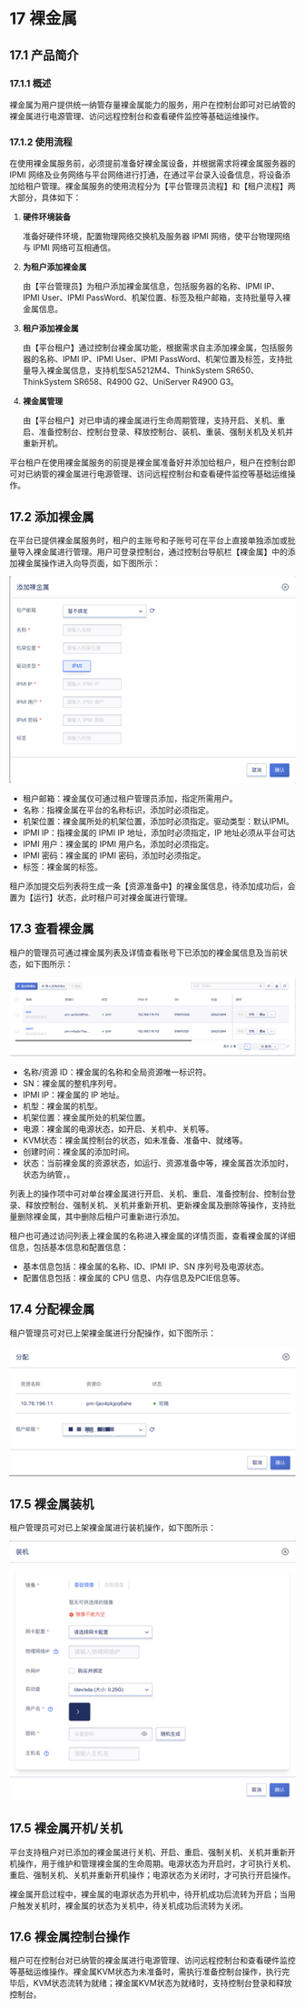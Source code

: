 # 17 裸金属

## 17.1 产品简介

### 17.1.1 概述

裸金属为用户提供统一纳管存量裸金属能力的服务，用户在控制台即可对已纳管的裸金属进行电源管理、访问远程控制台和查看硬件监控等基础运维操作。

### 17.1.2 使用流程

在使用裸金属服务前，必须提前准备好裸金属设备，并根据需求将裸金属服务器的 IPMI 网络及业务网络与平台网络进行打通，在通过平台录入设备信息，将设备添加给租户管理。裸金属服务的使用流程分为【平台管理员流程】和【租户流程】两大部分，具体如下：

1. **硬件环境装备**

   准备好硬件环境，配置物理网络交换机及服务器 IPMI 网络，使平台物理网络与 IPMI 网络可互相通信。

2. **为租户添加裸金属**

   由【平台管理员】为租户添加裸金属信息，包括服务器的名称、IPMI IP、IPMI User、IPMI PassWord、机架位置、标签及租户邮箱，支持批量导入裸金属信息。

3. **租户添加裸金属**

   由【平台租户】通过控制台裸金属功能，根据需求自主添加裸金属，包括服务器的名称、IPMI IP、IPMI User、IPMI PassWord、机架位置及标签，支持批量导入裸金属信息，支持机型SA5212M4、ThinkSystem SR650、ThinkSystem SR658、R4900 G2、UniServer R4900 G3。

4. **裸金属管理**

   由【平台租户】对已申请的裸金属进行生命周期管理，支持开启、关机、重启、准备控制台、控制台登录、释放控制台、装机、重装、强制关机及关机并重新开机。

平台租户在使用裸金属服务的前提是裸金属准备好并添加给租户，租户在控制台即可对已纳管的裸金属进行电源管理、访问远程控制台和查看硬件监控等基础运维操作。

## 17.2 添加裸金属

在平台已提供裸金属服务时，租户的主账号和子账号可在平台上直接单独添加或批量导入裸金属进行管理。用户可登录控制台，通过控制台导航栏【裸金属】中的添加裸金属操作进入向导页面，如下图所示：

![](../images/userguide/applybms.png)

* 租户邮箱：裸金属仅可通过租户管理员添加，指定所需用户。
* 名称：指裸金属在平台的名称标识，添加时必须指定。
* 机架位置：裸金属所处的机架位置，添加时必须指定。驱动类型：默认IPMI。
* IPMI IP：指裸金属的 IPMI IP 地址，添加时必须指定，IP 地址必须从平台可达
* IPMI 用户：裸金属的 IPMI 用户名，添加时必须指定。
* IPMI 密码：裸金属的 IPMI 密码，添加时必须指定。
* 标签：裸金属的标签。

租户添加提交后列表将生成一条【资源准备中】的裸金属信息，待添加成功后，会置为【运行】状态，此时租户可对裸金属进行管理。

## 17.3 查看裸金属

租户的管理员可通过裸金属列表及详情查看账号下已添加的裸金属信息及当前状态，如下图所示：

![](../images/userguide/bmslist.png)

* 名称/资源 ID：裸金属的名称和全局资源唯一标识符。
* SN：裸金属的整机序列号。
* IPMI IP：裸金属的 IP 地址。
* 机型：裸金属的机型。
* 机架位置：裸金属所处的机架位置。
* 电源：裸金属的电源状态，如开启、关机中、关机等。
* KVM状态：裸金属控制台的状态，如未准备、准备中、就绪等。
* 创建时间：裸金属的添加时间。
* 状态：当前裸金属的资源状态，如运行、资源准备中等，裸金属首次添加时，状态为纳管，。

列表上的操作项中可对单台裸金属进行开启、关机、重启、准备控制台、控制台登录、释放控制台、强制关机、关机并重新开机、更新裸金属及删除等操作，支持批量删除裸金属，其中删除后租户可重新进行添加。

租户也可通过访问列表上裸金属的名称进入裸金属的详情页面，查看裸金属的详细信息，包括基本信息和配置信息：

* 基本信息包括：裸金属的名称、ID、IPMI IP、SN 序列号及电源状态。
* 配置信息包括：裸金属的 CPU 信息、内存信息及PCIE信息等。

## 17.4 分配裸金属

租户管理员可对已上架裸金属进行分配操作，如下图所示：

![](../images/userguide/pm1.png)

## 17.5 裸金属装机

租户管理员可对已上架裸金属进行装机操作，如下图所示：

![](../images/userguide/pm2.png)

## 17.5 裸金属开机/关机

平台支持租户对已添加的裸金属进行关机、开启、重启、强制关机、关机并重新开机操作，用于维护和管理裸金属的生命周期。电源状态为开启时，才可执行关机、重启、强制关机、关机并重新开机操作；电源状态为关闭时，才可执行开启操作。

裸金属开启过程中，裸金属的电源状态为开机中，待开机成功后流转为开启；当用户触发关机时，裸金属的状态为关机中，待关机成功后流转为关闭。

## 17.6 裸金属控制台操作

租户可在控制台对已纳管的裸金属进行电源管理、访问远程控制台和查看硬件监控等基础运维操作。裸金属KVM状态为未准备时，需执行准备控制台操作，执行完毕后，KVM状态流转为就绪；裸金属KVM状态为就绪时，支持控制台登录和释放控制台。

